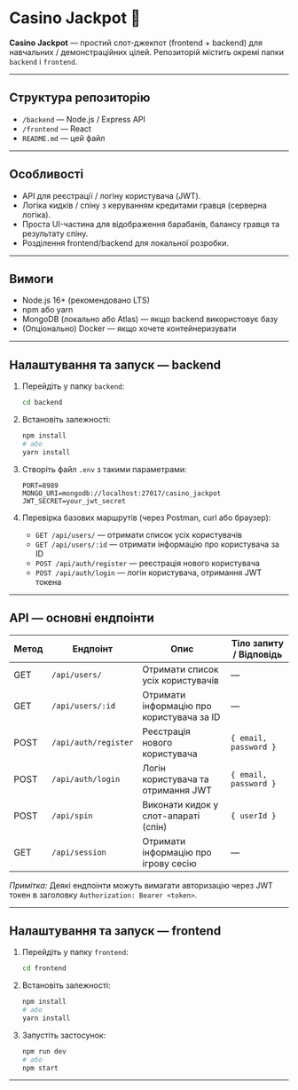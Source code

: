 # Casino Jackpot 🎰

**Casino Jackpot** — простий слот-джекпот (frontend + backend) для навчальних / демонстраційних цілей. Репозиторій містить окремі папки `backend` і `frontend`.

---

## Структура репозиторію

* `/backend` — Node.js / Express API
* `/frontend` — React
* `README.md` — цей файл

---

## Особливості

* API для реєстрації / логіну користувача (JWT).
* Логіка кидків / спіну з керуванням кредитами гравця (серверна логіка).
* Проста UI-частина для відображення барабанів, балансу гравця та результату спіну.
* Розділення frontend/backend для локальної розробки.

---

## Вимоги

* Node.js 16+ (рекомендовано LTS)
* npm або yarn
* MongoDB (локально або Atlas) — якщо backend використовує базу
* (Опціонально) Docker — якщо хочете контейнеризувати

---

## Налаштування та запуск — backend

1. Перейдіть у папку `backend`:

   ```bash
   cd backend
   ```

2. Встановіть залежності:

   ```bash
   npm install
   # або
   yarn install
   ```

3. Створіть файл `.env` з такими параметрами:

   ```
   PORT=8989
   MONGO_URI=mongodb://localhost:27017/casino_jackpot
   JWT_SECRET=your_jwt_secret
   ```

4. Перевірка базових маршрутів (через Postman, curl або браузер):

   * `GET /api/users/` — отримати список усіх користувачів
   * `GET /api/users/:id` — отримати інформацію про користувача за ID
   * `POST /api/auth/register` — реєстрація нового користувача
   * `POST /api/auth/login` — логін користувача, отримання JWT токена

---

## API — основні ендпоінти

| Метод | Ендпоінт             | Опис                                      | Тіло запиту / Відповідь |
| ----- | -------------------- | ----------------------------------------- | ----------------------- |
| GET   | `/api/users/`        | Отримати список усіх користувачів         | —                       |
| GET   | `/api/users/:id`     | Отримати інформацію про користувача за ID | —                       |
| POST  | `/api/auth/register` | Реєстрація нового користувача             | `{ email, password }`   |
| POST  | `/api/auth/login`    | Логін користувача та отримання JWT        | `{ email, password }`   |
| POST  | `/api/spin`          | Виконати кидок у слот-апараті (спін)      | `{ userId }`            |
| GET   | `/api/session`       | Отримати інформацію про ігрову сесію      | —                       |

*Примітка:* Деякі ендпоінти можуть вимагати авторизацію через JWT токен в заголовку `Authorization: Bearer <token>`.

---

## Налаштування та запуск — frontend

1. Перейдіть у папку `frontend`:

   ```bash
   cd frontend
   ```

2. Встановіть залежності:

   ```bash
   npm install
   # або
   yarn install
   ```

3. Запустіть застосунок:

   ```bash
   npm run dev
   # або
   npm start
   ```

---
